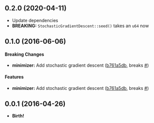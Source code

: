 <a name="0.2.0"></a>
## 0.2.0 (2020-04-11)

* Update dependencies
* **BREAKING:** `StochasticGradientDescent::seed()` takes an `u64` now

<a name="0.1.0"></a>
## 0.1.0 (2016-06-06)


#### Breaking Changes

* **minimizer:**  Add stochastic gradient descent ([b761a5db](https://github.com/b52/optimization-rust/commit/b761a5db504130df4219f369ae73dcacfd50d448), breaks [#](https://github.com/b52/optimization-rust/issues/))

#### Features

* **minimizer:**  Add stochastic gradient descent ([b761a5db](https://github.com/b52/optimization-rust/commit/b761a5db504130df4219f369ae73dcacfd50d448), breaks [#](https://github.com/b52/optimization-rust/issues/))



<a name="0.0.1"></a>
## 0.0.1 (2016-04-26)

* **Birth!**
